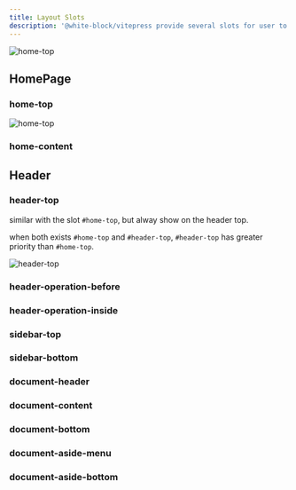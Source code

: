```yaml
---
title: Layout Slots
description: '@white-block/vitepress provide several slots for user to custom the theme.'
---
```


![home-top](/vitepress/slots/overview.png)

## HomePage
### home-top
![home-top](/vitepress/slots/home-top.png)
### home-content

## Header
### header-top
similar with the slot `#home-top`, but alway show on the header top.

when both exists `#home-top` and `#header-top`, `#header-top` has greater priority than `#home-top`.

![header-top](/vitepress/slots/header-top.png)

### header-operation-before
### header-operation-inside

### sidebar-top
### sidebar-bottom
### document-header
### document-content
### document-bottom
### document-aside-menu
### document-aside-bottom